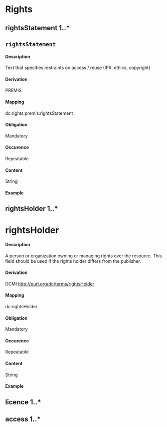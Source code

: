 # Rights




## rightsStatement 1..* 
## `rightsStatement`  

#### Description
Text that specifies restraints on access / reuse (IPR, ethics, copyright)

#### Derivation
PREMIS 

#### Mapping
dc:rights
premis:rightsStatement

#### Obligation	
Mandatory

#### Occurence	
Repeatable

#### Content 
String

#### Example

## rightsHolder 1..* 
# rightsHolder 

#### Description
A person or organization owning or managing rights over the resource. This field should be used if the rights holder differs from the publisher.

#### Derivation
DCMI
http://purl.org/dc/terms/rightsHolder

#### Mapping
dc:rightsHolder

#### Obligation	
Mandatory

#### Occurence	
Repeatable

#### Content 
String

#### Example

## licence 1..* 


## access 1..* 
